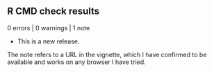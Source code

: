## R CMD check results

0 errors | 0 warnings | 1 note

* This is a new release.

The note refers to a URL in the vignette, which I have confirmed to be available and works on any browser I have tried.
